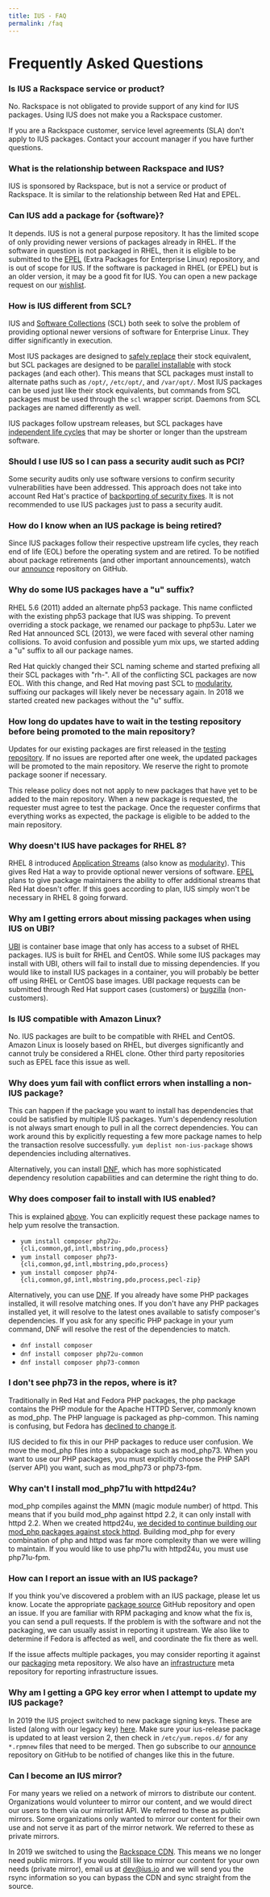```yaml
---
title: IUS - FAQ
permalink: /faq
---
```


# Frequently Asked Questions

### Is IUS a Rackspace service or product?

No.  Rackspace is not obligated to provide support of any kind for IUS
packages.  Using IUS does not make you a Rackspace customer.

If you are a Rackspace customer, service level agreements (SLA) don't apply to
IUS packages.  Contact your account manager if you have further questions.

### What is the relationship between Rackspace and IUS?

IUS is sponsored by Rackspace, but is not a service or product of Rackspace.
It is similar to the relationship between Red Hat and EPEL.

### Can IUS add a package for {software}?

It depends.  IUS is not a general purpose repository.  It has the limited scope
of only providing newer versions of packages already in RHEL.  If the software
in question is not packaged in RHEL, then it is eligible to be submitted to the
[EPEL][epel] (Extra Packages for Enterprise Linux) repository, and is out of
scope for IUS.  If the software is packaged in RHEL (or EPEL) but is an older
version, it may be a good fit for IUS.  You can open a new package request on
our [wishlist][wishlist].

### How is IUS different from SCL?

IUS and [Software Collections][scl] (SCL) both seek to solve the problem of
providing optional newer versions of software for Enterprise Linux.  They
differ significantly in execution.

Most IUS packages are designed to [safely replace][safe-replacement] their
stock equivalent, but SCL packages are designed to be [parallel
installable][parallel-installable] with stock packages (and each other).  This
means that SCL packages must install to alternate paths such as `/opt/`,
`/etc/opt/`, and `/var/opt/`.  Most IUS packages can be used just like their
stock equivalents, but commands from SCL packages must be used through the
`scl` wrapper script.  Daemons from SCL packages are named differently as well.

IUS packages follow upstream releases, but SCL packages have [independent life
cycles][scl-life-cycle] that may be shorter or longer than the upstream
software.

### Should I use IUS so I can pass a security audit such as PCI?

Some security audits only use software versions to confirm security
vulnerabilities have been addressed.  This approach does not take into account
Red Hat's practice of [backporting of security fixes][backporting].  It is not
recommended to use IUS packages just to pass a security audit.

### How do I know when an IUS package is being retired?

Since IUS packages follow their respective upstream life cycles, they reach end
of life (EOL) before the operating system and are retired.  To be notified
about package retirements (and other important announcements), watch our
[announce][announce] repository on GitHub.

### Why do some IUS packages have a "u" suffix?

RHEL 5.6 (2011) added an alternate php53 package.  This name conflicted with
the existing php53 package that IUS was shipping.  To prevent overriding a
stock package, we renamed our package to php53u.  Later we Red Hat announced
SCL (2013), we were faced with several other naming collisions.  To avoid
confusion and possible yum mix ups, we started adding a "u" suffix to all our
package names.

Red Hat quickly changed their SCL naming scheme and started prefixing all their
SCL packages with "rh-".  All of the conflicting SCL packages are now EOL.
With this change, and Red Hat moving past SCL to [modularity][modularity],
suffixing our packages will likely never be necessary again.  In 2018 we
started created new packages without the "u" suffix.

### How long do updates have to wait in the testing repository before being promoted to the main repository?

Updates for our existing packages are first released in the [testing
repository][testing].  If no issues are reported after one week, the updated
packages will be promoted to the main repository.  We reserve the right to
promote package sooner if necessary.

This release policy does not not apply to new packages that have yet to be
added to the main repository.  When a new package is requested, the requester
must agree to test the package.  Once the requester confirms that everything
works as expected, the package is eligible to be added to the main repository.

### Why doesn't IUS have packages for RHEL 8?

RHEL 8 introduced [Application Streams][appstream] (also know as
[modularity][modularity]).  This gives Red Hat a way to provide optional newer
versions of software.  [EPEL][epel] plans to give package maintainers the
ability to offer additional streams that Red Hat doesn't offer.  If this goes
according to plan, IUS simply won't be necessary in RHEL 8 going forward.

### Why am I getting errors about missing packages when using IUS on UBI?

[UBI][ubi] is container base image that only has access to a subset of RHEL
packages.  IUS is built for RHEL and CentOS.  While some IUS packages may
install with UBI, others will fail to install due to missing dependencies.  If
you would like to install IUS packages in a container, you will probably be
better off using RHEL or CentOS base images.  UBI package requests can be
submitted through Red Hat support cases (customers) or [bugzilla][ubi-request]
(non-customers).

### Is IUS compatible with Amazon Linux?

No.  IUS packages are built to be compatible with RHEL and CentOS.  Amazon
Linux is loosely based on RHEL, but diverges significantly and cannot truly be
considered a RHEL clone.  Other third party repositories such as EPEL face this
issue as well.

### Why does yum fail with conflict errors when installing a non-IUS package?

This can happen if the package you want to install has dependencies that could
be satisfied by multiple IUS packages.  Yum's dependency resolution is not
always smart enough to pull in all the correct dependencies.  You can work
around this by explicitly requesting a few more package names to help the
transaction resolve successfully.  `yum deplist non-ius-package` shows dependencies including alternatives.

Alternatively, you can install [DNF][dnf], which has more sophisticated
dependency resolution capabilities and can determine the right thing to do.

### Why does composer fail to install with IUS enabled?

This is explained [above][yum].  You can explicitly request these package names
to help yum resolve the transaction.

- `yum install composer php72u-{cli,common,gd,intl,mbstring,pdo,process}`
- `yum install composer php73-{cli,common,gd,intl,mbstring,pdo,process}`
- `yum install composer php74-{cli,common,gd,intl,mbstring,pdo,process,pecl-zip}`

Alternatively, you can use [DNF][dnf].  If you already have some PHP packages
installed, it will resolve matching ones.  If you don't have any PHP packages
installed yet, it will resolve to the latest ones available to satisfy
composer's dependencies.  If you ask for any specific PHP package in your yum
command, DNF will resolve the rest of the dependencies to match.

- `dnf install composer`
- `dnf install composer php72u-common`
- `dnf install composer php73-common`

### I don't see php73 in the repos, where is it?

Traditionally in Red Hat and Fedora PHP packages, the php package contains the
PHP module for the Apache HTTPD Server, commonly known as mod\_php.  The PHP
language is packaged as php-common.  This naming is confusing, but Fedora has
[declined to change it][mod-php-rename].

IUS decided to fix this in our PHP packages to reduce user confusion.  We move
the mod\_php files into a subpackage such as mod\_php73.  When you want to use
our PHP packages, you must explicitly choose the PHP SAPI (server API) you
want, such as mod\_php73 or php73-fpm.

### Why can't I install mod\_php71u with httpd24u?

mod\_php compiles against the MMN (magic module number) of httpd.  This means
that if you build mod\_php against httpd 2.2, it can only install with httpd
2.2.  When we created httpd24u, [we decided to continue building our mod\_php
packages against stock httpd][mod-php-decision].  Building mod\_php for every
combination of php and httpd was far more complexity than we were willing to
maintain.  If you would like to use php71u with httpd24u, you must use
php71u-fpm.

### How can I report an issue with an IUS package?

If you think you've discovered a problem with an IUS package, please let us
know.  Locate the appropriate [package source][package-sources]  GitHub
repository and open an issue.  If you are familiar with RPM packaging and know
what the fix is, you can send a pull requests.  If the problem is with the
software and not the packaging, we can usually assist in reporting it upstream.
We also like to determine if Fedora is affected as well, and coordinate the fix
there as well.

If the issue affects multiple packages, you may consider reporting it against
our [packaging][packaging] meta repository.  We also have an
[infrastructure][infrastructure] meta repository for reporting infrastructure
issues.

### Why am I getting a GPG key error when I attempt to update my IUS package?

In 2019 the IUS project switched to new package signing keys.  These are listed
(along with our legacy key) [here][keys].  Make sure your ius-release package
is updated to at least version 2, then check in `/etc/yum.repos.d/` for any
`*.rpmnew` files that need to be merged.  Then go subscribe to our
[announce][announce] repository on GitHub to be notified of changes like this
in the future.

### Can I become an IUS mirror?

For many years we relied on a network of mirrors to distribute our content.
Organizations would volunteer to mirror our content, and we would direct our
users to them via our mirrorlist API.  We referred to these as public mirrors.
Some organizations only wanted to mirror our content for their own use and not
serve it as part of the mirror network.  We referred to these as private
mirrors.

In 2019 we switched to using the [Rackspace CDN][cdn].  This means we no longer
need public mirrors.  If you would still like to mirror our content for your
own needs (private mirror), email us at [dev@ius.io](mailto:dev@ius.io) and we
will send you the rsync information so you can bypass the CDN and sync straight
from the source.


[epel]: https://fedoraproject.org/wiki/EPEL
[wishlist]: https://github.com/iusrepo/wishlist
[scl]: https://www.softwarecollections.org/en/
[safe-replacement]: /usage#safe-replacement-packages
[parallel-installable]: /usage#parallel-installable-packages
[scl-life-cycle]: https://access.redhat.com/support/policy/updates/rhscl
[backporting]: https://access.redhat.com/security/updates/backporting
[announce]: https://github.com/iusrepo/announce
[modularity]: https://docs.fedoraproject.org/en-US/modularity/
[testing]: /setup#testing
[appstream]: https://developers.redhat.com/blog/2018/11/15/rhel8-introducing-appstreams/
[ubi]: https://developers.redhat.com/products/rhel/ubi/
[ubi-request]: https://developers.redhat.com/articles/ubi-faq/#support__lifecycle__and_updating
[dnf]: /usage#dnf
[yum]: #why-does-yum-fail-with-conflict-errors-when-installing-a-non-ius-package
[mod-php-rename]: https://bugzilla.redhat.com/show_bug.cgi?id=1290267
[mod-php-decision]: https://lists.launchpad.net/ius-community/msg01277.html
[package-sources]: https://github.com/search?q=org%3Aiusrepo+topic%3Arpm&s=updated
[packaging]: https://github.com/iusrepo/packaging
[infrastructure]: https://github.com/iusrepo/infrastructure
[keys]: /keys
[cdn]: https://www.rackspace.com/en-us/cloud/cdn-content-delivery-network
